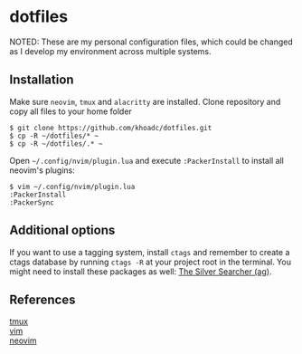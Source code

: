 # dotfiles
NOTED: These are my personal configuration files, which could be changed as I develop my environment across multiple systems.

## Installation
Make sure `neovim`, `tmux` and `alacritty` are installed. Clone repository and copy all files to your home folder
```shell script
$ git clone https://github.com/khoadc/dotfiles.git
$ cp -R ~/dotfiles/* ~
$ cp -R ~/dotfiles/.* ~
```
Open `~/.config/nvim/plugin.lua` and execute `:PackerInstall` to install all neovim's plugins:
```shell script
$ vim ~/.config/nvim/plugin.lua
:PackerInstall
:PackerSync
```

## Additional options
If you want to use a tagging system, install `ctags` and remember to create a ctags database by running `ctags -R` at your project root in the terminal.
You might need to install these packages as well: [The Silver Searcher (ag)](https://github.com/ggreer/the_silver_searcher).

## References
[tmux](https://github.com/tmux/tmux)\
[vim](https://www.vim.org/)\
[neovim](https://neovim.io/)
